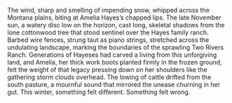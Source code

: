 The wind, sharp and smelling of impending snow, whipped across the Montana plains, biting at Amelia Hayes’s chapped lips. The late November sun, a watery disc low on the horizon, cast long, skeletal shadows from the lone cottonwood tree that stood sentinel over the Hayes family ranch.  Barbed wire fences, strung taut as piano strings, stretched across the undulating landscape, marking the boundaries of the sprawling Two Rivers Ranch.  Generations of Hayeses had carved a living from this unforgiving land, and Amelia, her thick work boots planted firmly in the frozen ground, felt the weight of that legacy pressing down on her shoulders like the gathering storm clouds overhead.  The lowing of cattle drifted from the south pasture, a mournful sound that mirrored the unease churning in her gut. This winter, something felt different. Something felt wrong.
